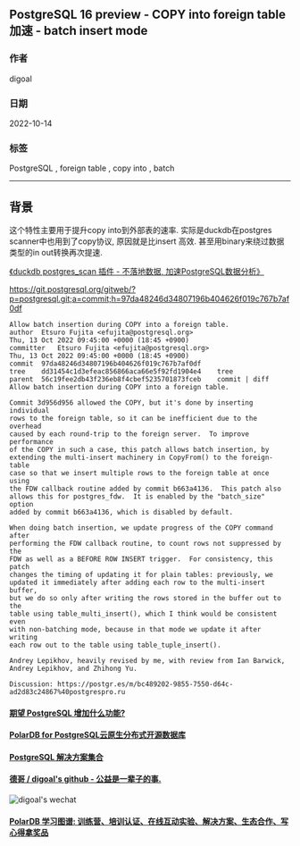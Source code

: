 ## PostgreSQL 16 preview - COPY into foreign table 加速 - batch insert mode   
      
### 作者      
digoal      
      
### 日期      
2022-10-14      
      
### 标签      
PostgreSQL , foreign table , copy into , batch          
      
----      
      
## 背景      
这个特性主要用于提升copy into到外部表的速率. 实际是duckdb在postgres scanner中也用到了copy协议, 原因就是比insert 高效. 甚至用binary来绕过数据类型的in out转换再次提速.  
  
[《duckdb postgres_scan 插件 - 不落地数据, 加速PostgreSQL数据分析》](../202210/20221001_02.md)    
  
https://git.postgresql.org/gitweb/?p=postgresql.git;a=commit;h=97da48246d34807196b404626f019c767b7af0df  
  
```  
Allow batch insertion during COPY into a foreign table.  
author	Etsuro Fujita <efujita@postgresql.org>	  
Thu, 13 Oct 2022 09:45:00 +0000 (18:45 +0900)  
committer	Etsuro Fujita <efujita@postgresql.org>	  
Thu, 13 Oct 2022 09:45:00 +0000 (18:45 +0900)  
commit	97da48246d34807196b404626f019c767b7af0df  
tree	dd31454c1d3efeac856866aca66e5f92fd1904e4	tree  
parent	56c19fee2db43f236eb8f4cbef5235701873fceb	commit | diff  
Allow batch insertion during COPY into a foreign table.  
  
Commit 3d956d956 allowed the COPY, but it's done by inserting individual  
rows to the foreign table, so it can be inefficient due to the overhead  
caused by each round-trip to the foreign server.  To improve performance  
of the COPY in such a case, this patch allows batch insertion, by  
extending the multi-insert machinery in CopyFrom() to the foreign-table  
case so that we insert multiple rows to the foreign table at once using  
the FDW callback routine added by commit b663a4136.  This patch also  
allows this for postgres_fdw.  It is enabled by the "batch_size" option  
added by commit b663a4136, which is disabled by default.  
  
When doing batch insertion, we update progress of the COPY command after  
performing the FDW callback routine, to count rows not suppressed by the  
FDW as well as a BEFORE ROW INSERT trigger.  For consistency, this patch  
changes the timing of updating it for plain tables: previously, we  
updated it immediately after adding each row to the multi-insert buffer,  
but we do so only after writing the rows stored in the buffer out to the  
table using table_multi_insert(), which I think would be consistent even  
with non-batching mode, because in that mode we update it after writing  
each row out to the table using table_tuple_insert().  
  
Andrey Lepikhov, heavily revised by me, with review from Ian Barwick,  
Andrey Lepikhov, and Zhihong Yu.  
  
Discussion: https://postgr.es/m/bc489202-9855-7550-d64c-ad2d83c24867%40postgrespro.ru  
```  
    
  
#### [期望 PostgreSQL 增加什么功能?](https://github.com/digoal/blog/issues/76 "269ac3d1c492e938c0191101c7238216")
  
  
#### [PolarDB for PostgreSQL云原生分布式开源数据库](https://github.com/ApsaraDB/PolarDB-for-PostgreSQL "57258f76c37864c6e6d23383d05714ea")
  
  
#### [PostgreSQL 解决方案集合](https://yq.aliyun.com/topic/118 "40cff096e9ed7122c512b35d8561d9c8")
  
  
#### [德哥 / digoal's github - 公益是一辈子的事.](https://github.com/digoal/blog/blob/master/README.md "22709685feb7cab07d30f30387f0a9ae")
  
  
![digoal's wechat](../pic/digoal_weixin.jpg "f7ad92eeba24523fd47a6e1a0e691b59")
  
  
#### [PolarDB 学习图谱: 训练营、培训认证、在线互动实验、解决方案、生态合作、写心得拿奖品](https://www.aliyun.com/database/openpolardb/activity "8642f60e04ed0c814bf9cb9677976bd4")
  
